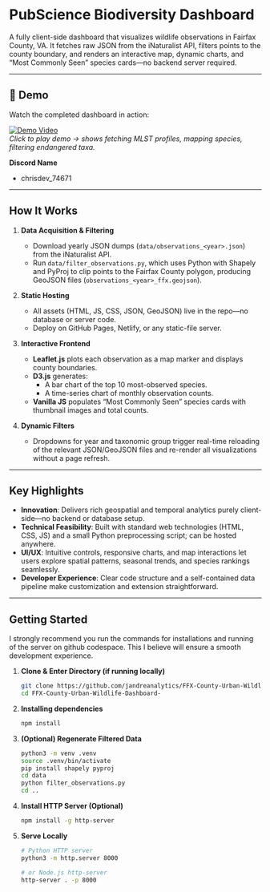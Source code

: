 # PubScience Biodiversity Dashboard

A fully client-side dashboard that visualizes wildlife observations in Fairfax County, VA. It fetches raw JSON from the iNaturalist API, filters points to the county boundary, and renders an interactive map, dynamic charts, and “Most Commonly Seen” species cards—no backend server required.

---

## 🎥 Demo

Watch the completed dashboard in action:

[![Demo Video](https://i9.ytimg.com/vi/8dq--sy1f_w/mqdefault.jpg?sqp=CNSjocAG-oaymwEmCMACELQB8quKqQMa8AEB-AHUBoACxgOKAgwIABABGGggaChoMA8%3D&rs=AOn4CLB7hJQ0ZlgTbfvTYj0ZkXPYUxqM2w&retry=4)](https://youtu.be/8dq--sy1f_w)  
*Click to play demo → shows fetching MLST profiles, mapping species, filtering endangered taxa.*

**Discord Name**
   - chrisdev_74671 

---

## How It Works

1. **Data Acquisition & Filtering**  
   - Download yearly JSON dumps (`data/observations_<year>.json`) from the iNaturalist API.  
   - Run `data/filter_observations.py`, which uses Python with Shapely and PyProj to clip points to the Fairfax County polygon, producing GeoJSON files (`observations_<year>_ffx.geojson`).

2. **Static Hosting**  
   - All assets (HTML, JS, CSS, JSON, GeoJSON) live in the repo—no database or server code.  
   - Deploy on GitHub Pages, Netlify, or any static-file server.

3. **Interactive Frontend**  
   - **Leaflet.js** plots each observation as a map marker and displays county boundaries.  
   - **D3.js** generates:  
     - A bar chart of the top 10 most-observed species.  
     - A time-series chart of monthly observation counts.  
   - **Vanilla JS** populates “Most Commonly Seen” species cards with thumbnail images and total counts.

4. **Dynamic Filters**  
   - Dropdowns for year and taxonomic group trigger real-time reloading of the relevant JSON/GeoJSON files and re-render all visualizations without a page refresh.

---

## Key Highlights

- **Innovation**: Delivers rich geospatial and temporal analytics purely client-side—no backend or database setup.  
- **Technical Feasibility**: Built with standard web technologies (HTML, CSS, JS) and a small Python preprocessing script; can be hosted anywhere.  
- **UI/UX**: Intuitive controls, responsive charts, and map interactions let users explore spatial patterns, seasonal trends, and species rankings seamlessly.  
- **Developer Experience**: Clear code structure and a self-contained data pipeline make customization and extension straightforward.

---

## Getting Started

I strongly recommend you run the commands for installations and running of the server on github codespace. This I believe will ensure a smooth development experience.

1. **Clone & Enter Directory (if running locally)**  
   ```bash
   git clone https://github.com/jandreanalytics/FFX-County-Urban-Wildlife-Dashboard-.git
   cd FFX-County-Urban-Wildlife-Dashboard-
   
2. **Installing dependencies**  
   ```bash
   npm install

3. **(Optional) Regenerate Filtered Data**  
   ```bash
   python3 -m venv .venv
   source .venv/bin/activate
   pip install shapely pyproj
   cd data
   python filter_observations.py
   cd ..

4. **Install HTTP Server (Optional)**  
   ```bash
   npm install -g http-server

5. **Serve Locally**  
   ```bash
   # Python HTTP server
   python3 -m http.server 8000

   # or Node.js http-server
   http-server . -p 8000



